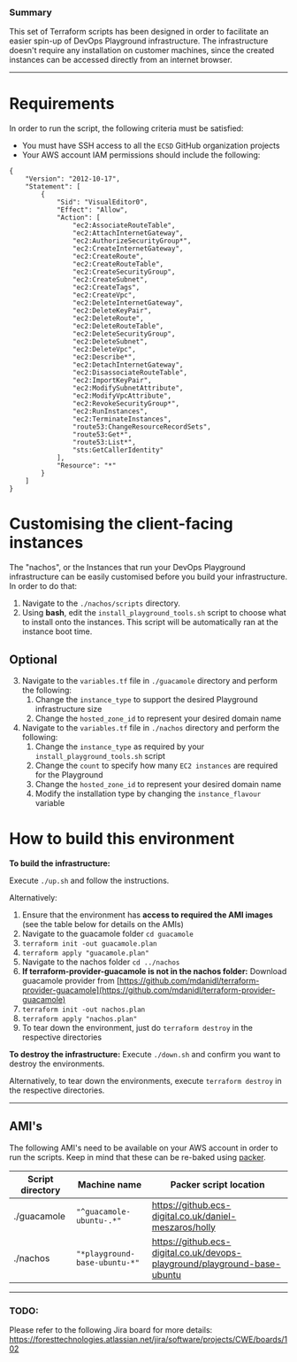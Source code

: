 
### Summary

This set of Terraform scripts has been designed in order to facilitate an easier spin-up of DevOps Playground infrastructure. The infrastructure doesn't require any installation on customer machines, since the created instances can be accessed directly from an internet browser.  

---

# Requirements  
In order to run the script, the following criteria must be satisfied:  
- You must have SSH access to all the `ECSD` GitHub organization projects  
- Your AWS account IAM permissions should include the following:  
```
{
    "Version": "2012-10-17",
    "Statement": [
        {
            "Sid": "VisualEditor0",
            "Effect": "Allow",
            "Action": [
                "ec2:AssociateRouteTable",
                "ec2:AttachInternetGateway",
                "ec2:AuthorizeSecurityGroup*",
                "ec2:CreateInternetGateway",
                "ec2:CreateRoute",
                "ec2:CreateRouteTable",
                "ec2:CreateSecurityGroup",
                "ec2:CreateSubnet",
                "ec2:CreateTags",
                "ec2:CreateVpc",
                "ec2:DeleteInternetGateway",
                "ec2:DeleteKeyPair",
                "ec2:DeleteRoute",
                "ec2:DeleteRouteTable",
                "ec2:DeleteSecurityGroup",
                "ec2:DeleteSubnet",
                "ec2:DeleteVpc",
                "ec2:Describe*",
                "ec2:DetachInternetGateway",
                "ec2:DisassociateRouteTable",
                "ec2:ImportKeyPair",
                "ec2:ModifySubnetAttribute",
                "ec2:ModifyVpcAttribute",
                "ec2:RevokeSecurityGroup*",
                "ec2:RunInstances",
                "ec2:TerminateInstances",
                "route53:ChangeResourceRecordSets",
                "route53:Get*",
                "route53:List*",
                "sts:GetCallerIdentity"
            ],
            "Resource": "*"
        }
    ]
}
```
# Customising the client-facing instances  

The "nachos", or the Instances that run your DevOps Playground infrastructure can be easily customised before you build your infrastructure. In order to do that:  

1. Navigate to the `./nachos/scripts` directory.  
2. Using **bash**, edit the `install_playground_tools.sh` script to choose what to install onto the instances. This script will be automatically ran at the instance boot time.  
   
## Optional
3. Navigate to the `variables.tf` file in `./guacamole` directory and perform the following:  
   1. Change the `instance_type` to support the desired Playground infrastructure size  
   2. Change the `hosted_zone_id` to represent your desired domain name  
4. Navigate to the `variables.tf` file in `./nachos` directory and perform the following:  
   1. Change the `instance_type` as required by your `install_playground_tools.sh` script  
   2. Change the `count` to specify how many `EC2 instances` are required for the Playground  
   3. Change the `hosted_zone_id` to represent your desired domain name  
   4. Modify the installation type by changing the `instance_flavour` variable  



# How to build this environment

**To build the infrastructure:**  

Execute `./up.sh` and follow the instructions.  

Alternatively:  

1. Ensure that the environment has **access to required the AMI images** (see the table below for details on the AMIs)  
2. Navigate to the guacamole folder `cd guacamole`  
3. `terraform init -out guacamole.plan`  
4. `terraform apply "guacamole.plan"`  
5. Navigate to the nachos folder `cd ../nachos`  
6. **If terraform-provider-guacamole is not in the nachos folder:** Download guacamole provider from [https://github.com/mdanidl/terraform-provider-guacamole](https://github.com/mdanidl/terraform-provider-guacamole)  
7. `terraform init -out nachos.plan`  
8. `terraform apply "nachos.plan"`  
9. To tear down the environment, just do `terraform destroy` in the respective directories  

**To destroy the infrastructure:**
Execute `./down.sh` and confirm you want to destroy the environments.  

Alternatively, to tear down the environments, execute `terraform destroy` in the respective directories.  

---

## AMI's  

The following AMI's need to be available on your AWS account in order to run the scripts. Keep in mind that these can be re-baked using [packer](https://www.packer.io/intro/getting-started/build-image.html).  

| Script directory   | Machine name                    | Packer script location                                                      |
| ------------------ | ------------------------------- | --------------------------------------------------------------------------- |
|  ./guacamole       |  `"^guacamole-ubuntu-.*"`       |  https://github.ecs-digital.co.uk/daniel-meszaros/holly                     |
|  ./nachos          |  `"*playground-base-ubuntu-*"`  |  https://github.ecs-digital.co.uk/devops-playground/playground-base-ubuntu  |


---

### TODO:
Please refer to the following Jira board for more details: https://foresttechnologies.atlassian.net/jira/software/projects/CWE/boards/102